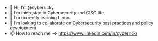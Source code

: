 - 👋 Hi, I’m @cyberricky
- 👀 I’m interested in Cybersecurity and CISO life
- 🌱 I’m currently learning Linux
- 💞️ I’m looking to collaborate on Cybersecurity best practices and policy development
- 📫 How to reach me --> https://www.linkedin.com/in/cyberrick/

<!---
cyberricky/cyberricky is a ✨ special ✨ repository because its `README.md` (this file) appears on your GitHub profile.
You can click the Preview link to take a look at your changes.
--->
